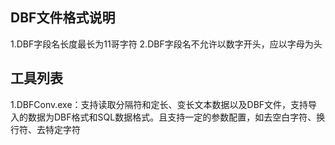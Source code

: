 ## DBF文件格式说明
1.DBF字段名长度最长为11哥字符
2.DBF字段名不允许以数字开头，应以字母为头

## 工具列表
1.DBFConv.exe：支持读取分隔符和定长、变长文本数据以及DBF文件，支持导入的数据为DBF格式和SQL数据格式。且支持一定的参数配置，如去空白字符、换行符、去特定字符